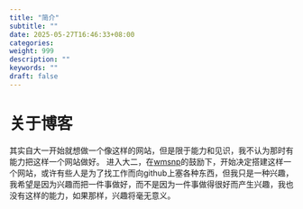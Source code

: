 ```yaml
---
title: "简介"
subtitle: ""
date: 2025-05-27T16:46:33+08:00
categories:
weight: 999
description: ""
keywords: ""
draft: false
---
```


# 关于博客
其实自大一开始就想做一个像这样的网站，但是限于能力和见识，我不认为那时有能力把这样一个网站做好。
进入大二，在[wmsnp](https://github.com/wmsnp)的鼓励下，开始决定搭建这样一个网站，或许有些人是为了找工作而向github上塞各种东西，但我只是一种兴趣，我希望是因为兴趣而把一件事做好，而不是因为一件事做得很好而产生兴趣，我也没有这样的能力，如果那样，兴趣将毫无意义。
